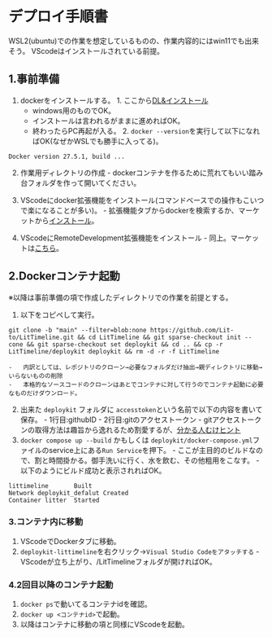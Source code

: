 
# デプロイ手順書
WSL2(ubuntu)での作業を想定しているものの、作業内容的にはwin11でも出来そう。
VScodeはインストールされている前提。

## 1.事前準備

1.   dockerをインストールする。
    1. ここから[DL&インストール](https://docs.docker.com/desktop/setup/install/windows-install/ )
        -   windows用のものでOK。
        -   インストールは言われるがままに進めればOK。
        -   終わったらPC再起が入る。
    2.   ``docker --version``を実行して以下になればOK(なぜかWSLでも勝手に入ってる)。

```
Docker version 27.5.1, build ...
```

2.   作業用ディレクトリの作成
    -   dockerコンテナを作るために荒れてもいい踏み台フォルダを作って開いてください。

3.   VScodeにdocker拡張機能をインストール(コマンドベースでの操作もこいつで楽になることが多い)。
    -   拡張機能タブからdockerを検索するか、マーケットから[インストール](https://marketplace.visualstudio.com/items?itemName=ms-azuretools.vscode-docker )。

4.   VScodeにRemoteDevelopment拡張機能をインストール
    -   同上。マーケットは[こちら](https://marketplace.visualstudio.com/items?itemName=ms-vscode-remote.vscode-remote-extensionpack )。


## 2.Dockerコンテナ起動

※以降は事前準備の項で作成したディレクトリでの作業を前提とする。

1.   以下をコピペして実行。

```
git clone -b "main" --filter=blob:none https://github.com/Lit-to/LitTimeline.git && cd LitTimeline && git sparse-checkout init --cone && git sparse-checkout set deploykit && cd .. && cp -r LitTimeline/deploykit deploykit && rm -d -r -f LitTimeline
```  
    -   内訳としては、レポジトリのクローン→必要なフォルダだけ抽出→親ディレクトリに移動→いらないものの削除
    -   本格的なソースコードのクローンはあとでコンテナに対して行うのでコンテナ起動に必要なものだけダウンロード。
2.   出来た ``deploykit`` フォルダに ``accesstoken``という名前で以下の内容を書いて保存。
    -   1行目:githubID
    -   2行目:gitのアクセストークン
    -   gitアクセストークンの取得方法は趣旨から逸れるため割愛するが、[分かる人むけヒント](https://github.com/settings/tokens )
3.   ``docker compose up --build`` かもしくは ``deploykit/docker-compose.yml``ファイルのservice上にある``Run Service``を押下。
    -   ここが主目的のビルドなので、割と時間掛かる。御手洗いに行く、水を飲む、その他粗用をこなす。
    -   以下のようにビルド成功と表示されればOK。

```
littimeline       Built
Network deploykit_defalut Created 
Container litter  Started
```

### 3.コンテナ内に移動

1.   VScodeでDockerタブに移動。
2.   ``deploykit-littimeline``を右クリック→``Visual Studio Codeをアタッチする``
    -   VScodeが立ち上がり、/LitTimelineフォルダが開ければOK。

### 4.2回目以降のコンテナ起動

1.   ``docker ps``で動いてるコンテナidを確認。
2.   ``docker up <コンテナid>``で起動。
3.   以降はコンテナに移動の項と同様にVScodeを起動。

